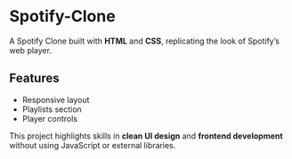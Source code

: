 # Spotify-Clone  

A Spotify Clone built with **HTML** and **CSS**, replicating the look of Spotify’s web player.  

## Features  
- Responsive layout  
- Playlists section  
- Player controls  

This project highlights skills in **clean UI design** and **frontend development** without using JavaScript or external libraries.  

